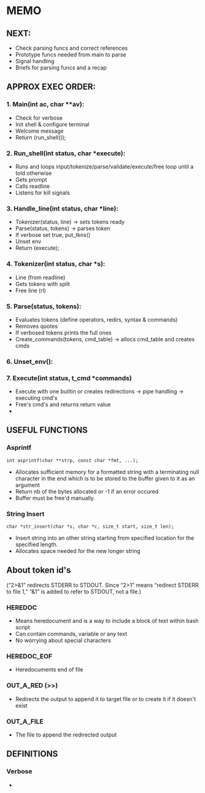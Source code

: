# MEMO

## NEXT:
* Check parsing funcs and correct references
* Prototype funcs needed from main to parse
* Signal handling
* Briefs for parsing funcs and a recap

## APPROX EXEC ORDER:
### 1. Main(int ac, char **av):
  * Check for verbose
  * Init shell & configure terminal
  * Welcome message
  * Return (run_shell());

### 2. Run_shell(int status, char *execute):
  * Runs and loops input/tokenize/parse/validate/execute/free loop until a told otherwise
  * Gets prompt
  * Calls readline
  * Listens for kill signals

### 3. Handle_line(int status, char *line):
  * Tokenizer(status, line) -> sets tokens ready
  * Parse(status, tokens) -> parses token
  * If verbose set true, put_tkns()
  * Unset env
  * Return (execute);

### 4. Tokenizer(int status, char *s):
  * Line (from readline)
  * Gets tokens with split
  * Free line (rl)

### 5. Parse(status, tokens):
  * Evaluates tokens (define operators, redirs, syntax & commands)
  * Removes quotes
  * If verbosed tokens prints the full ones
  * Create_commands(tokens, cmd_table) -> allocs cmd_table and creates cmds

### 6. Unset_env():

### 7. Execute(int status, t_cmd *commands)
  * Execute with one builtin or creates redirections -> pipe handling -> executing cmd's
  * Free's cmd's and returns return value
  * 

## USEFUL FUNCTIONS
### Asprintf 
`int asprintf(char **strp, const char *fmt, ...);`
* Allocates sufficient memory for a formatted string with a terminating null character in the end which is to be stored to the buffer given to it as an argument
* Return nb of the bytes allocated or -1 if an error occured
* Buffer must be free'd manually.

### String Insert
`char *str_insert(char *s, char *c, size_t start, size_t len);`
* Insert string into an other string starting from specified location for the specified length.
* Allocates space needed for the new longer string

## About token id's
(“2>&1” redirects STDERR to STDOUT. Since “2>1” means “redirect STDERR to file 1,” “&1” is added to refer to STDOUT, not a file.)
### HEREDOC
  * Means heredocument and is a way to include a block of text within bash script
  * Can contain commands, variable or any text
  * No worrying about special characters
### HEREDOC_EOF
  * Heredocuments end of file
### OUT_A_RED (>>)
  * Redirects the output to append it to target file or to create it if it doesn't exist
### OUT_A_FILE
  * The file to append the redirected output

## DEFINITIONS
### Verbose
  *
